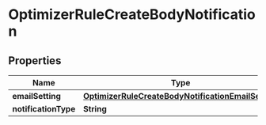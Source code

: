 # OptimizerRuleCreateBodyNotification

## Properties
Name | Type | Description | Notes
------------ | ------------- | ------------- | -------------
**emailSetting** | [**OptimizerRuleCreateBodyNotificationEmailSetting**](OptimizerRuleCreateBodyNotificationEmailSetting.md) |  |  [optional]
**notificationType** | **String** |  |[required]  
